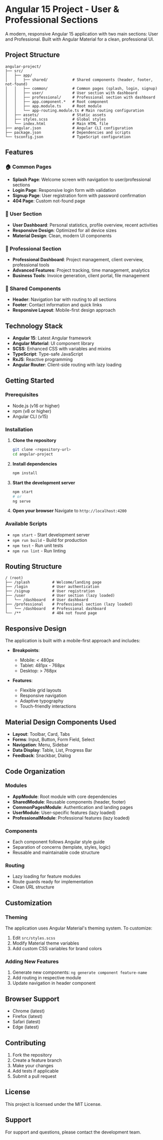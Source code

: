 # Angular 15 Project - User & Professional Sections

A modern, responsive Angular 15 application with two main sections: User and Professional. Built with Angular Material for a clean, professional UI.

## Project Structure

```
angular-project/
├── src/
│   ├── app/
│   │   ├── shared/           # Shared components (header, footer, not-found)
│   │   ├── common/           # Common pages (splash, login, signup)
│   │   ├── user/             # User section with dashboard
│   │   ├── professional/     # Professional section with dashboard
│   │   ├── app.component.*   # Root component
│   │   ├── app.module.ts     # Root module
│   │   └── app-routing.module.ts # Main routing configuration
│   ├── assets/               # Static assets
│   ├── styles.scss           # Global styles
│   └── index.html            # Main HTML file
├── angular.json              # Angular CLI configuration
├── package.json              # Dependencies and scripts
└── tsconfig.json             # TypeScript configuration
```

## Features

### 🏠 Common Pages
- **Splash Page**: Welcome screen with navigation to user/professional sections
- **Login Page**: Responsive login form with validation
- **Signup Page**: User registration form with password confirmation
- **404 Page**: Custom not-found page

### 👤 User Section
- **User Dashboard**: Personal statistics, profile overview, recent activities
- **Responsive Design**: Optimized for all device sizes
- **Material Design**: Clean, modern UI components

### 💼 Professional Section
- **Professional Dashboard**: Project management, client overview, professional tools
- **Advanced Features**: Project tracking, time management, analytics
- **Business Tools**: Invoice generation, client portal, file management

### 🎨 Shared Components
- **Header**: Navigation bar with routing to all sections
- **Footer**: Contact information and quick links
- **Responsive Layout**: Mobile-first design approach

## Technology Stack

- **Angular 15**: Latest Angular framework
- **Angular Material**: UI component library
- **SCSS**: Enhanced CSS with variables and mixins
- **TypeScript**: Type-safe JavaScript
- **RxJS**: Reactive programming
- **Angular Router**: Client-side routing with lazy loading

## Getting Started

### Prerequisites
- Node.js (v16 or higher)
- npm (v8 or higher)
- Angular CLI (v15)

### Installation

1. **Clone the repository**
   ```bash
   git clone <repository-url>
   cd angular-project
   ```

2. **Install dependencies**
   ```bash
   npm install
   ```

3. **Start the development server**
   ```bash
   npm start
   # or
   ng serve
   ```

4. **Open your browser**
   Navigate to `http://localhost:4200`

### Available Scripts

- `npm start` - Start development server
- `npm run build` - Build for production
- `npm test` - Run unit tests
- `npm run lint` - Run linting

## Routing Structure

```
/ (root)
├── /splash          # Welcome/landing page
├── /login           # User authentication
├── /signup          # User registration
├── /user            # User section (lazy loaded)
│   └── /dashboard   # User dashboard
├── /professional    # Professional section (lazy loaded)
│   └── /dashboard   # Professional dashboard
└── /**              # 404 not found page
```

## Responsive Design

The application is built with a mobile-first approach and includes:

- **Breakpoints**:
  - Mobile: < 480px
  - Tablet: 481px - 768px
  - Desktop: > 768px

- **Features**:
  - Flexible grid layouts
  - Responsive navigation
  - Adaptive typography
  - Touch-friendly interactions

## Material Design Components Used

- **Layout**: Toolbar, Card, Tabs
- **Forms**: Input, Button, Form Field, Select
- **Navigation**: Menu, Sidebar
- **Data Display**: Table, List, Progress Bar
- **Feedback**: Snackbar, Dialog

## Code Organization

### Modules
- **AppModule**: Root module with core dependencies
- **SharedModule**: Reusable components (header, footer)
- **CommonPagesModule**: Authentication and landing pages
- **UserModule**: User-specific features (lazy loaded)
- **ProfessionalModule**: Professional features (lazy loaded)

### Components
- Each component follows Angular style guide
- Separation of concerns (template, styles, logic)
- Reusable and maintainable code structure

### Routing
- Lazy loading for feature modules
- Route guards ready for implementation
- Clean URL structure

## Customization

### Theming
The application uses Angular Material's theming system. To customize:

1. Edit `src/styles.scss`
2. Modify Material theme variables
3. Add custom CSS variables for brand colors

### Adding New Features
1. Generate new components: `ng generate component feature-name`
2. Add routing in respective module
3. Update navigation in header component

## Browser Support

- Chrome (latest)
- Firefox (latest)
- Safari (latest)
- Edge (latest)

## Contributing

1. Fork the repository
2. Create a feature branch
3. Make your changes
4. Add tests if applicable
5. Submit a pull request

## License

This project is licensed under the MIT License.

## Support

For support and questions, please contact the development team.
